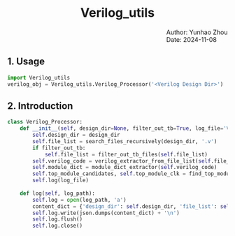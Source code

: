 <div style="text-align: center;">
    <h1>Verilog_utils</h1>
</div>

<div style="text-align: right;">
    <div style="display: inline-block; text-align: left;">
        <span>Author: Yunhao Zhou</span></br>
        <span>Date: 2024-11-08</span>
    </div>
</div>

## 1. Usage
```python
import Verilog_utils
verilog_obj = Verilog_utils.Verilog_Processor('<Verilog Design Dir>')
```

## 2. Introduction
```python
class Verilog_Processor:
    def __init__(self, design_dir=None, filter_out_tb=True, log_file='Verilog_Processor.log'):
        self.design_dir = design_dir
        self.file_list = search_files_recursively(design_dir, '.v')
        if filter_out_tb:
            self.file_list = filter_out_tb_files(self.file_list)
        self.verilog_code = verilog_extractor_from_file_list(self.file_list)
        self.module_dict = module_dict_extractor(self.verilog_code)
        self.top_module_candidates, self.top_module_clk = find_top_module_and_clk_from_module_dict(self.module_dict)
        self.log(log_file)
        
    def log(self, log_path):
        self.log = open(log_path, 'a')
        content_dict = {'design_dir': self.design_dir, 'file_list': self.file_list, 'top_module_candidates': self.top_module_candidates, 'top_module_clk': self.top_module_clk}
        self.log.write(json.dumps(content_dict) + '\n')
        self.log.flush()
        self.log.close()
```